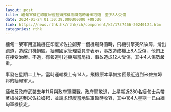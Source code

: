 ```yaml
---
layout: post
title: 緬甸軍機在印度米佐拉姆邦機場降落時滑出跑道　至少8人受傷
date: 2024-01-24 01:30:39.000000000 +08:00
link: https://news.rthk.hk/rthk/ch/component/k2/1737466-20240124.htm
categories: rthk
---
```


緬甸一架軍用運輸機在印度米佐拉姆邦一個機場降落時，飛機引擎突然故障，滑出跑道，造成飛機損毀。緬甸國家管理委員會表示，事故造成機上8人受傷，他們正在接受治療。不過，有報道引述機場當局指，事故造成12人受傷，其中4人傷勢嚴重。

事發在星期二上午。當時運輸機上有14人。飛機原本準備接回最近逃到米佐拉姆邦的緬甸軍人。

緬甸反政府武裝去年11月與政府軍開戰，政府軍敗退，上星期近280名緬甸士兵帶著槍械逃到米佐拉姆邦，並請求印度當地駐軍暫時收容，其中184人星期一已由緬甸軍機接走。
